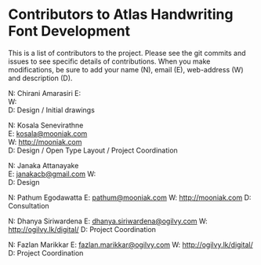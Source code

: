 Contributors to Atlas Handwriting Font Development
===============

This is a list of contributors to the project. Please see the git commits and issues to see specific details of contributions.
When you make modifications, be sure to add your name (N), email (E), web-address (W) and description (D).

N: Chirani Amarasiri 
E:   
W:   
D: Design / Initial drawings 

N: Kosala Senevirathne  
E: kosala@mooniak.com  
W: http://mooniak.com  
D: Design / Open Type Layout / Project Coordination

N: Janaka Attanayake  
E: janakacb@gmail.com
W:     
D: Design

N: Pathum Egodawatta
E: pathum@mooniak.com
W: http://mooniak.com
D: Consultation 

N: Dhanya Siriwardena
E: dhanya.siriwardena@ogilvy.com
W: http://ogilvy.lk/digital/
D: Project Coordination

N: Fazlan Marikkar 
E: fazlan.marikkar@ogilvy.com
W: http://ogilvy.lk/digital/
D: Project Coordination